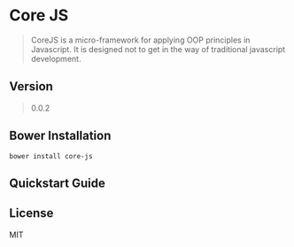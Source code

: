 Core JS
=======

> CoreJS is a micro-framework for applying OOP principles in Javascript. It is designed not to get in the way of traditional javascript development.

Version
----

> 0.0.2

Bower Installation
--------------
    bower install core-js


Quickstart Guide
--------------


License
----

MIT
